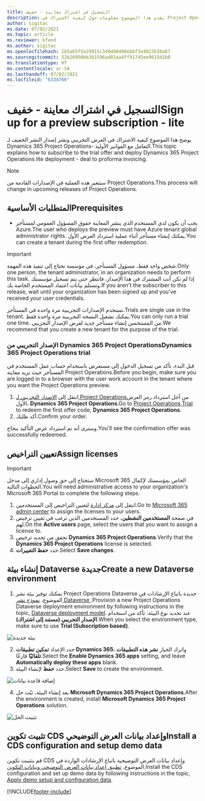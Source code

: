 ```yaml
---
title: التسجيل في اشتراك معاينة - خفيف
description: يقدم هذا الموضوع معلومات حول كيفية الاشتراك في Project Operations Lite – التعامل مع الفواتير الأولية‬ ونشره.
author: sigitac
ms.date: 07/02/2021
ms.topic: article
ms.reviewer: kfend
ms.author: sigitac
ms.openlocfilehash: 2b5a65f5e29915c349d40400ebbf3e4923b36a67
ms.sourcegitcommit: 52b26950bb3b1596ad81aa4ff91745ee9615d1b0
ms.translationtype: HT
ms.contentlocale: ar-SA
ms.lasthandoff: 07/02/2021
ms.locfileid: "6334766"
---
```

# <a name="sign-up-for-a-preview-subscription---lite"></a><span data-ttu-id="38a7e-103">التسجيل في اشتراك معاينة - خفيف</span><span class="sxs-lookup"><span data-stu-id="38a7e-103">Sign up for a preview subscription - lite</span></span> 

<span data-ttu-id="38a7e-104">يوضح هذا الموضوع كيفية الاشتراك في العرض التجريبي ونشر إصدار النشر الخفيف لـ Dynamics 365 Project Operations- التعامل مع الفواتير الأولية‬.</span><span class="sxs-lookup"><span data-stu-id="38a7e-104">This topic explains how to subscribe to the trial offer and deploy Dynamics 365 Project Operations lite deployment - deal to proforma invoicing.</span></span>

> [!NOTE]
> <span data-ttu-id="38a7e-105">ستتغير هذه العملية في الإصدارات القادمة من Project Operations.</span><span class="sxs-lookup"><span data-stu-id="38a7e-105">This process will change in upcoming releases of Project Operations.</span></span>

## <a name="prerequisites"></a><span data-ttu-id="38a7e-106">المتطلبات الأساسية</span><span class="sxs-lookup"><span data-stu-id="38a7e-106">Prerequisites</span></span>
- <span data-ttu-id="38a7e-107">يجب أن يكون لدي المستخدم الذي ينشر المعاينة حقوق المسؤول العمومي لمستأجر Azure.</span><span class="sxs-lookup"><span data-stu-id="38a7e-107">The user who deploys the preview must have Azure tenant global administrator rights.</span></span> <span data-ttu-id="38a7e-108">يمكنك إنشاء مستأجر أثناء عملية استرداد العرض الأول.</span><span class="sxs-lookup"><span data-stu-id="38a7e-108">You can create a tenant during the first offer redemption.</span></span>

> [!IMPORTANT]
> <span data-ttu-id="38a7e-109">شخص واحد فقط، مسؤول المستأجر، في مؤسسة تحتاج إلى تنفيذ هذه المهمة.</span><span class="sxs-lookup"><span data-stu-id="38a7e-109">Only one person, the tenant administrator, in an organization needs to perform this task.</span></span> <span data-ttu-id="38a7e-110">إذا لم تكن أنت المشترك في هذا الإصدار، فانتظر حتى يتم تسجيل مؤسستك وتستلم بيانات اعتماد المستخدم الخاصة بك.</span><span class="sxs-lookup"><span data-stu-id="38a7e-110">If you aren't the subscriber to this release, wait until your organization has been signed up and you've received your user credentials.</span></span>
> 
> <span data-ttu-id="38a7e-111">تستخدم الإصدارات التجريبية مرة واحدة في المستأجر.</span><span class="sxs-lookup"><span data-stu-id="38a7e-111">Trials are single use in the tenant.</span></span> <span data-ttu-id="38a7e-112">يمكنك تشغيل النسخة التجريبية مرة واحدة فقط.</span><span class="sxs-lookup"><span data-stu-id="38a7e-112">You can only run a trial one time.</span></span> <span data-ttu-id="38a7e-113">من المستحسن إنشاء مستأجر جديد لغرض الإصدار التجريبي.</span><span class="sxs-lookup"><span data-stu-id="38a7e-113">We recommend that you create a new tenant for the purpose of the trial.</span></span>

### <a name="dynamics-365-project-operations-trial"></a><span data-ttu-id="38a7e-114">الإصدار التجريبي من Dynamics 365 Project Operations</span><span class="sxs-lookup"><span data-stu-id="38a7e-114">Dynamics 365 Project Operations trial</span></span> 

<span data-ttu-id="38a7e-115">قبل البدء، تأكد من تسجيل الدخول إلى مستعرض باستخدام حساب عمل المستخدم في المستأجر حيث تريد معاينة Project Operations.</span><span class="sxs-lookup"><span data-stu-id="38a7e-115">Before you begin, make sure you are logged in to a browser with the user work account in the tenant where you want the Project Operations preview.</span></span>

1. <span data-ttu-id="38a7e-116">انتقل إلى [الإصدار التجريبي لـ Project Operations](https://aka.ms/try-po)من أجل استرداد رمز العرض الأول، **Dynamics 365 Project Operations**.</span><span class="sxs-lookup"><span data-stu-id="38a7e-116">Go to [Project Operations Trial](https://aka.ms/try-po) to redeem the first offer code, **Dynamics 365 Project Operations**.</span></span>
2. <span data-ttu-id="38a7e-117">أكد طلبك.</span><span class="sxs-lookup"><span data-stu-id="38a7e-117">Confirm your order.</span></span>

  <span data-ttu-id="38a7e-118">وسترى أنه تم استرداد عرض التأكيد بنجاح.</span><span class="sxs-lookup"><span data-stu-id="38a7e-118">You'll see the confirmation offer was successfully redeemed.</span></span>

## <a name="assign-licenses"></a><span data-ttu-id="38a7e-119">تعيين التراخيص</span><span class="sxs-lookup"><span data-stu-id="38a7e-119">Assign licenses</span></span>

> [!IMPORTANT]
> <span data-ttu-id="38a7e-120">ستحتاج إلى حق وصول إداري إلى مدخل Microsoft 365 الخاص بمؤسستك لإكمال الخطوات التالية.</span><span class="sxs-lookup"><span data-stu-id="38a7e-120">You will need administrative access to your organization's Microsoft 365 Portal to complete the following steps.</span></span>


1. <span data-ttu-id="38a7e-121">انتقل إلى [مركز إدارة](https://portal.office.com/) لتعيين التراخيص إلى المستخدمين.</span><span class="sxs-lookup"><span data-stu-id="38a7e-121">Go to [Microsoft 365 admin center](https://portal.office.com/) to assign the licenses to your users.</span></span>
2. <span data-ttu-id="38a7e-122">في صفحة **المستخدمين النشطين**، حدد المستخدمين الذين ترغب في تعيين ترخيص لهم.</span><span class="sxs-lookup"><span data-stu-id="38a7e-122">On the **Active users** page, select the users that you want to assign a license to.</span></span>
3. <span data-ttu-id="38a7e-123">تحقق من تحديد ترخيص **Dynamics 365 Project Operations**.</span><span class="sxs-lookup"><span data-stu-id="38a7e-123">Verify that the **Dynamics 365 Project Operations** license is selected.</span></span> 
4. <span data-ttu-id="38a7e-124">حدد **حفظ التغييرات**.</span><span class="sxs-lookup"><span data-stu-id="38a7e-124">Select **Save changes**.</span></span>

## <a name="create-a-new-dataverse-environment"></a><span data-ttu-id="38a7e-125">إنشاء بيئة Dataverse جديدة</span><span class="sxs-lookup"><span data-stu-id="38a7e-125">Create a new Dataverse environment</span></span>

1. <span data-ttu-id="38a7e-126">يمكنك توفير بيئة نشر Project Operations Dataverse جديدة باتباع الإرشادات في الموضوع،  [ نموذج نشر Dataverse ](lite-deployment.md).</span><span class="sxs-lookup"><span data-stu-id="38a7e-126">Provision a new Project Operations Dataverse deployment environment by following instructions in the topic, [Dataverse deployment model](lite-deployment.md).</span></span> <span data-ttu-id="38a7e-127">عند تحديد نوع البيئة، تأكد من استخدام **الإصدار التجريبي (مستند إلى اشتراك)**.</span><span class="sxs-lookup"><span data-stu-id="38a7e-127">When you select the environment type, make sure to use **Trial (Subscription based)**.</span></span>

  ![بيئة جديدة](./media/19CreateEnvironment.png)

2. <span data-ttu-id="38a7e-129">حدد الإعداد **تمكين تطبيقات Dynamics 365**، واترك الخيار **نشر هذه التطبيقات تلقائيًا** فارغًا.</span><span class="sxs-lookup"><span data-stu-id="38a7e-129">Select the **Enable Dynamics 365 apps** setting, and leave **Automatically deploy these apps** blank.</span></span>  
3. <span data-ttu-id="38a7e-130">حدد **حفظ** لإنشاء البيئة.</span><span class="sxs-lookup"><span data-stu-id="38a7e-130">Select **Save** to create the environment.</span></span>

  ![إضافة قاعدة بيانات](./media/20CreateEnvironment1.png)

4. <span data-ttu-id="38a7e-132">بعد إنشاء البيئة، ثبّت حل **Microsoft Dynamics 365 Project Operations**.</span><span class="sxs-lookup"><span data-stu-id="38a7e-132">After the environment is created, install **Microsoft Dynamics 365 Project Operations** solution.</span></span> 

![تثبيت الحل](./media/21InstallSolution.png)

## <a name="install-a-cds-configuration-and-setup-demo-data"></a><span data-ttu-id="38a7e-134">تثبيت تكوين CDS وإعداد بيانات العرض التوضيحي</span><span class="sxs-lookup"><span data-stu-id="38a7e-134">Install a CDS configuration and setup demo data</span></span>

<span data-ttu-id="38a7e-135">قم بتثبيت تكوين CDS وإعداد بيانات العرض التوضيحية باتباع الإرشادات الواردة في الموضوع، [تطبيق إعداد بيانات العرض التوضيحي وبيانات التكوين‬](lite-apply-demo-setup-config-data.md).</span><span class="sxs-lookup"><span data-stu-id="38a7e-135">Install the CDS configuration and set up demo data by following instructions in the topic, [Apply demo setup and configuration data](lite-apply-demo-setup-config-data.md).</span></span>


[!INCLUDE[footer-include](../includes/footer-banner.md)]

